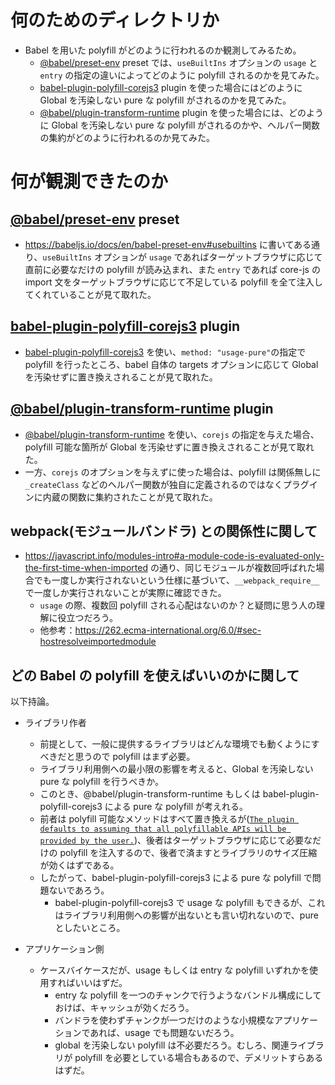 # 何のためのディレクトリか

- Babel を用いた polyfill がどのように行われるのか観測してみるため。
  - [@babel/preset-env](https://babeljs.io/docs/en/babel-preset-env) preset では、`useBuiltIns` オプションの `usage` と `entry` の指定の違いによってどのように polyfill されるのかを見てみた。
  - [babel-plugin-polyfill-corejs3](https://www.npmjs.com/package/babel-plugin-polyfill-corejs3) plugin を使った場合にはどのように Global を汚染しない pure な polyfill がされるのかを見てみた。
  - [@babel/plugin-transform-runtime](https://babeljs.io/docs/en/babel-plugin-transform-runtime) plugin を使った場合には、どのように Global を汚染しない pure な polyfill がされるのかや、ヘルパー関数の集約がどのように行われるのか見てみた。

# 何が観測できたのか

## [@babel/preset-env](https://babeljs.io/docs/en/babel-preset-env) preset

- https://babeljs.io/docs/en/babel-preset-env#usebuiltins に書いてある通り、`useBuiltIns` オプションが `usage` であればターゲットブラウザに応じて直前に必要なだけの polyfill が読み込まれ、また `entry` であれば core-js の import 文をターゲットブラウザに応じて不足している polyfill を全て注入してくれていることが見て取れた。

## [babel-plugin-polyfill-corejs3](https://www.npmjs.com/package/babel-plugin-polyfill-corejs3) plugin

- [babel-plugin-polyfill-corejs3](https://www.npmjs.com/package/babel-plugin-polyfill-corejs3) を使い、`method: "usage-pure"`の指定で polyfill を行ったところ、babel 自体の targets オプションに応じて Global を汚染せずに置き換えされることが見て取れた。

## [@babel/plugin-transform-runtime](https://babeljs.io/docs/en/babel-plugin-transform-runtime) plugin

- [@babel/plugin-transform-runtime](https://babeljs.io/docs/en/babel-plugin-transform-runtime) を使い、`corejs` の指定を与えた場合、polyfill 可能な箇所が Global を汚染せずに置き換えされることが見て取れた。
- 一方、`corejs` のオプションを与えずに使った場合は、polyfill は関係無しに `_createClass` などのヘルパー関数が独自に定義されるのではなくプラグインに内蔵の関数に集約されたことが見て取れた。

## webpack(モジュールバンドラ) との関係性に関して

- https://javascript.info/modules-intro#a-module-code-is-evaluated-only-the-first-time-when-imported の通り、同じモジュールが複数回呼ばれた場合でも一度しか実行されないという仕様に基づいて、`__webpack_require__` で一度しか実行されないことが実際に確認できた。
  - `usage` の際、複数回 polyfill される心配はないのか？と疑問に思う人の理解に役立つだろう。
  - 他参考：https://262.ecma-international.org/6.0/#sec-hostresolveimportedmodule

## どの Babel の polyfill を使えばいいのかに関して

以下持論。

- ライブラリ作者

  - 前提として、一般に提供するライブラリはどんな環境でも動くようにすべきだと思うので polyfill はまず必要。
  - ライブラリ利用側への最小限の影響を考えると、Global を汚染しない pure な polyfill を行うべきか。
  - このとき、@babel/plugin-transform-runtime もしくは babel-plugin-polyfill-corejs3 による pure な polyfill が考えれる。
  - 前者は polyfill 可能なメソッドはすべて置き換えるが([`The plugin defaults to assuming that all polyfillable APIs will be provided by the user.`](https://babeljs.io/docs/en/babel-plugin-transform-runtime#with-a-configuration-file-recommended))、後者はターゲットブラウザに応じて必要なだけの polyfill を注入するので、後者で済ますとライブラリのサイズ圧縮が効くはずである。
  - したがって、babel-plugin-polyfill-corejs3 による pure な polyfill で問題ないであろう。
    - babel-plugin-polyfill-corejs3 で usage な polyfill もできるが、これはライブラリ利用側への影響が出ないとも言い切れないので、pure としたいところ。

- アプリケーション側
  - ケースバイケースだが、usage もしくは entry な polyfill いずれかを使用すればいいはずだ。
    - entry な polyfill を一つのチャンクで行うようなバンドル構成にしておけば、キャッシュが効くだろう。
    - バンドラを使わずチャンクが一つだけのような小規模なアプリケーションであれば、usage でも問題ないだろう。
    - global を汚染しない polyfill は不必要だろう。むしろ、関連ライブラリが polyfill を必要としている場合もあるので、デメリットすらあるはずだ。
